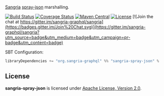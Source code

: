[Sangria](http://sangria-graphql.org/) [spray-json](https://github.com/spray/spray-json) marshalling.

[![Build Status](https://travis-ci.org/sangria-graphql/sangria-spray-json.svg?branch=master)](https://travis-ci.org/sangria-graphql/sangria-spray-json) [![Coverage Status](http://coveralls.io/repos/sangria-graphql/sangria-spray-json/badge.svg?branch=master&service=github)](http://coveralls.io/github/sangria-graphql/sangria-spray-json?branch=master) [![Maven Central](https://maven-badges.herokuapp.com/maven-central/org.sangria-graphql/sangria-spray-json_2.11/badge.svg)](https://maven-badges.herokuapp.com/maven-central/org.sangria-graphql/sangria-spray-json_2.11) [![License](http://img.shields.io/:license-Apache%202-brightgreen.svg)](http://www.apache.org/licenses/LICENSE-2.0.txt) [![Join the chat at https://gitter.im/sangria-graphql/sangria](https://badges.gitter.im/Join%20Chat.svg)](https://gitter.im/sangria-graphql/sangria?utm_source=badge&utm_medium=badge&utm_campaign=pr-badge&utm_content=badge)

SBT Configuration:

```scala
libraryDependencies += "org.sangria-graphql" %% "sangria-spray-json" % "0.3.1"
```

## License

**sangria-spray-json** is licensed under [Apache License, Version 2.0](http://www.apache.org/licenses/LICENSE-2.0).
